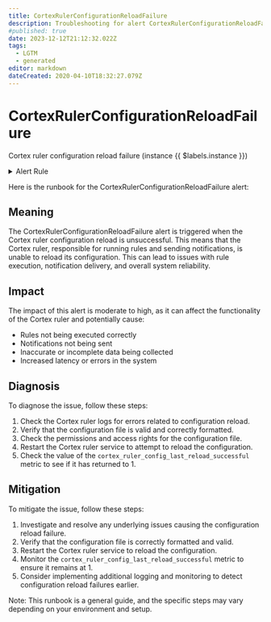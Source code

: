 ```yaml
---
title: CortexRulerConfigurationReloadFailure
description: Troubleshooting for alert CortexRulerConfigurationReloadFailure
#published: true
date: 2023-12-12T21:12:32.022Z
tags: 
  - LGTM
  - generated
editor: markdown
dateCreated: 2020-04-10T18:32:27.079Z
---
```


# CortexRulerConfigurationReloadFailure

Cortex ruler configuration reload failure (instance {{ $labels.instance }})

<details>
  <summary>Alert Rule</summary>

{{% rule "cortex/cortex-internal.yml" "CortexRulerConfigurationReloadFailure" %}}

{{% comment %}}

```yaml
alert: CortexRulerConfigurationReloadFailure
expr: cortex_ruler_config_last_reload_successful != 1
for: 0m
labels:
    severity: warning
annotations:
    summary: Cortex ruler configuration reload failure (instance {{ $labels.instance }})
    description: |-
        Cortex ruler configuration reload failure (instance {{ $labels.instance }})
          VALUE = {{ $value }}
          LABELS = {{ $labels }}
    runbook: https://github.com/srerun/prometheus-alerts/blob/main/content/runbooks/cortex-internal/CortexRulerConfigurationReloadFailure.md

```

{{% /comment %}}

</details>


Here is the runbook for the CortexRulerConfigurationReloadFailure alert:

## Meaning

The CortexRulerConfigurationReloadFailure alert is triggered when the Cortex ruler configuration reload is unsuccessful. This means that the Cortex ruler, responsible for running rules and sending notifications, is unable to reload its configuration. This can lead to issues with rule execution, notification delivery, and overall system reliability.

## Impact

The impact of this alert is moderate to high, as it can affect the functionality of the Cortex ruler and potentially cause:

* Rules not being executed correctly
* Notifications not being sent
* Inaccurate or incomplete data being collected
* Increased latency or errors in the system

## Diagnosis

To diagnose the issue, follow these steps:

1. Check the Cortex ruler logs for errors related to configuration reload.
2. Verify that the configuration file is valid and correctly formatted.
3. Check the permissions and access rights for the configuration file.
4. Restart the Cortex ruler service to attempt to reload the configuration.
5. Check the value of the `cortex_ruler_config_last_reload_successful` metric to see if it has returned to 1.

## Mitigation

To mitigate the issue, follow these steps:

1. Investigate and resolve any underlying issues causing the configuration reload failure.
2. Verify that the configuration file is correctly formatted and valid.
3. Restart the Cortex ruler service to reload the configuration.
4. Monitor the `cortex_ruler_config_last_reload_successful` metric to ensure it remains at 1.
5. Consider implementing additional logging and monitoring to detect configuration reload failures earlier.

Note: This runbook is a general guide, and the specific steps may vary depending on your environment and setup.